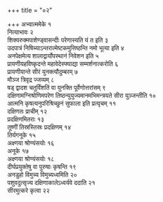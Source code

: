 +++
title = "०२"

+++
अभ्यात्ममेके १  
नित्याभावः २  
शिक्यरुक्मपाशेण्ड्वासन्दीः परेणास्यति यं त इति ३  
उदपात्रं निषिच्याऽन्तरात्मेष्टकमुत्तिष्ठन्ति नमो भूत्या इति ४  
अनपेक्षमेत्य शालाद्वार्योपस्थानं निवेशन इति ५  
प्रायणीयहविष्कृदन्ते महावेदेस्फ्याद्या सम्मर्शनात्करोति ६  
प्रायणीयान्ते सीरं युनक्त्यौदुम्बरम् ७  
मौञ्ज त्रिवृद्र ज्जव्यम् ८  
षड् द्वादश चतुर्विंशतिं वा युनक्ति पूर्वेणोत्तरांसम् ९  
दक्षिणामग्निश्रोणिमपरेण तिष्ठन्युयुज्यमानमभिमन्त्रयते सीरा युञ्जन्तीति १०  
आत्मनि कृषत्यनुपरिश्रिच्छुनं सुफाला इति प्रत्यृचम् ११  
दक्षिणतः प्राचीम् १२  
प्रदक्षिणमितराः १३  
तूष्णीं तिस्रस्तिस्रः प्रदक्षिणम् १४  
तिर्यगनूके १५  
अक्ष्णया श्रोण्यंसयोः १६  
अनूके १७  
अक्ष्णया श्रोण्यंसयोः १८  
दीर्घप्रयुक्तेषु वा पुरुषाः कृषन्ति १९  
अनडुहो विमुच्य विमुच्यध्वमिति २०  
पशुवदुत्सृज्य दक्षिणाकालेऽध्वर्यवे ददाति २१  
सीरमुत्करे कृत्वा २२  
